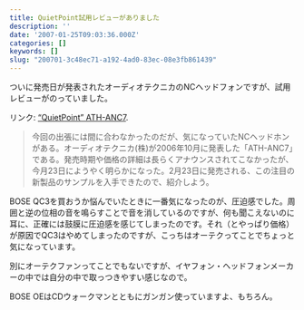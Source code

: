 ```yaml
---
title: QuietPoint試用レビューがありました
description: ''
date: '2007-01-25T09:03:36.000Z'
categories: []
keywords: []
slug: "200701-3c48ec71-a192-4ad0-83ec-08e3fb861439"
---
```

ついに発売日が発表されたオーディオテクニカのNCヘッドフォンですが、試用レビューがのっていました。

リンク: [“QuietPoint” ATH-ANC7](http://review.ascii24.com/db/review/peri/speaker/2007/01/24/667399-000.html "“QuietPoint” ATH-ANC7").

> 今回の出張には間に合わなかったのだが、気になっていたNCヘッドホンがある。オーディオテクニカ(株)が2006年10月に発表した「ATH-ANC7」である。発売時期や価格の詳細は長らくアナウンスされてこなかったが、今月23日にようやく明らかになった。2月23日に発売される、この注目の新製品のサンプルを入手できたので、紹介しよう。

BOSE QC3を買おうか悩んでいたときに一番気になったのが、圧迫感でした。周囲と逆の位相の音を鳴らすことで音を消しているのですが、何も聞こえないのに耳に、正確には鼓膜に圧迫感を感じてしまったのです。それ（とやっぱり価格）が原因でQC3はやめてしまったのですが、こっちはオーテクってことでちょっと気になっています。

別にオーテクファンってことでもないですが、イヤフォン・ヘッドフォンメーカーの中では自分の中で取っつきやすい感じなので。

BOSE OEはCDウォークマンとともにガンガン使っていますよ、もちろん。